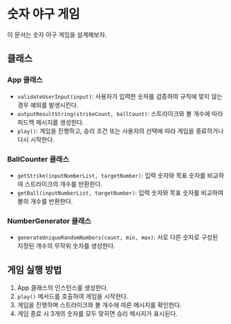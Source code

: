 # 숫자 야구 게임

이 문서는 숫자 야구 게임을 설계해보자. 

## 클래스
### App 클래스
- `validateUserInput(input)`: 사용자가 입력한 숫자를 검증하여 규칙에 맞지 않는 경우 예외를 발생시킨다.
- `outputResultString(strikeCount, ballCount)`: 스트라이크와 볼 개수에 따라 피드백 메시지를 생성한다.
- `play()`: 게임을 진행하고, 승리 조건 또는 사용자의 선택에 따라 게임을 종료하거나 다시 시작한다.

### BallCounter 클래스
- `getStrike(inputNumberList, targetNumber)`: 입력 숫자와 목표 숫자를 비교하여 스트라이크의 개수를 반환한다.
- `getBall(inputNumberList, targetNumber)`: 입력 숫자와 목표 숫자를 비교하여 볼의 개수를 반환한다.

### NumberGenerator 클래스
- `generateUniqueRandomNumbers(count, min, max)`: 서로 다른 숫자로 구성된 지정된 개수의 무작위 숫자를 생성한다.

## 게임 실행 방법
1. App 클래스의 인스턴스를 생성한다.
2. `play()` 메서드를 호출하여 게임을 시작한다.
3. 게임을 진행하며 스트라이크와 볼 개수에 따른 메시지를 확인한다.
4. 게임 종료 시 3개의 숫자를 모두 맞히면 승리 메시지가 표시된다.

